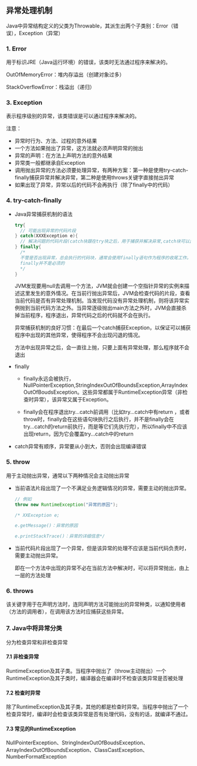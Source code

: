 ## 异常处理机制

Java中异常结构定义的父类为Throwable，其派生出两个子类别：Error（错误），Exception（异常）

### 1.  Error

用于标识JRE（Java运行环境）的错误，该类时无法通过程序来解决的。

OutOfMemoryError：堆内存溢出（创建对象过多）

StackOverflowError：栈溢出（递归）

### 3. Exception

表示程序级别的异常，该类错误是可以通过程序来解决的。

注意：

- 异常时行为、方法、过程的意外结果
- 一个方法如果抛出了异常，这方法就必须声明异常的抛出
- 异常的声明：在方法上声明方法的意外结果
- 异常类一般都继承自Exception
- 调用抛出异常的方法必须要处理异常，有两种方案：第一种是使用try-catch-finally捕获异常并解决异常，第二种是使用throws关键字直接抛出异常
- 如果出现了异常，异常以后的代码不会再执行（除了finally中的代码）

### 4. try-catch-finally

+ Java异常捕获机制的语法

  ```java
  try{
  	// 可能出现异常的代码片段
  } catch(XXXException e){
  	// 解决问题的代码片段(catch块跟在try块之后，用于捕获并解决异常,catch块可以出现多次)
  } finally{
  	/* 
  	不管是否出现异常，总会执行的代码块，通常会使用finally语句作为程序的收尾工作。
  	finally并不是必须的
  	*/
  }
  ```

  ​        JVM发现要用null去调用一个方法，JVM就会创建一个空指针异常的实例来描述这里发生的意外情况。在当前行抛出异常后，JVM会检查代码的片段，查看当前代码是否有异常处理机制。当发现代码没有异常处理机制，则将该异常实例抛到当前代码方法之外。当异常逐级抛出main方法之外时，JVM会直接杀掉当前程序，程序退出，异常代码之后的代码就不会在执行。

  ​        异常捕获机制的良好习惯：在最后一个catch捕获Exception，以保证可以捕获程序中出现的其他异常，使得程序不会出现闪退的情况。

  ​        方法中出现异常之后，会一直往上抛，只要上面有异常处理，那么程序就不会退出

+ finally

  + finally永远会被执行，NullPointerException,StringIndexOutOfBoundsException,ArrayIndexOutOfBoudsException。这些异常都属于RuntimeException异常（非检查时异常），该异常又属于Exception。

  + finally会在程序退出try...catch前调用（比如try...catch中有return ，或者throw时，finally会在这些语句块执行之后执行，并不是finally会在try...catch的return前执行，而是等它们先执行完），所以finally中不应该出现return，因为它会覆盖try...catch中的return

+ catch异常有顺序，异常要从小到大，否则会出现编译错误

### 5. throw

用于主动抛出异常，通常以下两种情况会主动抛出异常

+ 当前语法片段出现了一个不满足业务逻辑情况的异常，需要主动的抛出异常。

  ```java
  // 例如
  throw new RuntimeException("异常的原因");
  
  /* XXException e;
  
  e.getMessage()：异常的原因
  
  e.printStackTrace()：异常的详细信息*/
  ```

+ 当前代码片段出现了一个异常，但是该异常的处理不应该是当前代码负责时，需要主动抛出异常。

  即在一个方法中出现的异常不必在当前方法中解决时，可以将异常抛出，由上一层的方法处理

### 6. throws

该关键字用于在声明方法时，连同声明方法可能抛出的异常种类，以通知使用者（方法的调用者），在调用该方法时应捕获这些异常。

### 7. Java中将异常分类

分为检查异常和非检查异常

#### 7.1 非检查异常

RuntimeException及其子类。当程序中抛出了（throw主动抛出）一个RuntimeException及其子类时，编译器会在编译时不检查该类异常是否被处理

#### 7.2 检查时异常

除了RuntimeException及其子类，其他的都是检查时异常。当程序中抛出了一个检查异常时，编译时会检查该类异常是否有处理代码，没有的话，就编译不通过。

#### 7.3 常见的RuntimeException

NullPointerException、StringIndexOutOfBoudsException、ArrayIndexOutOfBoundsException、ClassCastException、NumberFormatException

































